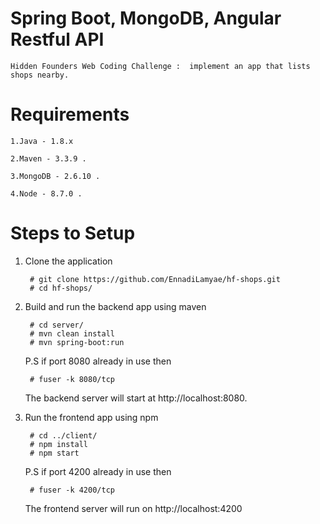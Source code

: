 # Spring Boot, MongoDB, Angular Restful API

	Hidden Founders Web Coding Challenge :  implement an app that lists shops nearby.
	
# Requirements

	1.Java - 1.8.x

	2.Maven - 3.3.9 .

	3.MongoDB - 2.6.10 .

	4.Node - 8.7.0 .

# Steps to Setup

1. Clone the application

		# git clone https://github.com/EnnadiLamyae/hf-shops.git
		# cd hf-shops/
		
2. Build and run the backend app using maven
		
		# cd server/ 
		# mvn clean install
		# mvn spring-boot:run

	P.S if port 8080 already in use then 

		# fuser -k 8080/tcp

	The backend server will start at http://localhost:8080.
	
3. Run the frontend app using npm
	
		# cd ../client/
		# npm install
		# npm start
	
	P.S if port 4200 already in use then 

		# fuser -k 4200/tcp
		
	The frontend server will run on http://localhost:4200
	

